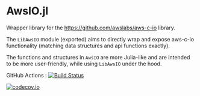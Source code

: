 # AwsIO.jl

Wrapper library for the https://github.com/awslabs/aws-c-io library.

The `LibAwsIO` module (exported) aims to directly wrap and expose aws-c-io functionality (matching
data structures and api functions exactly).

The functions and structures in `AwsIO` are more Julia-like and are intended to be more user-friendly,
while using `LibAwsIO` under the hood.

GitHub Actions : [![Build Status](https://github.com/JuliaServices/AwsIO.jl/workflows/CI/badge.svg)](https://github.com/JuliaServices/AwsIO.jl/actions?query=workflow%3ACI+branch%3Amaster)

[![codecov.io](http://codecov.io/github/JuliaServices/AwsIO.jl/coverage.svg?branch=master)](http://codecov.io/github/JuliaServices/AwsIO.jl?branch=master)
